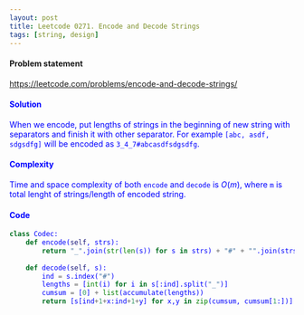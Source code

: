 ```yaml
---
layout: post
title: Leetcode 0271. Encode and Decode Strings
tags: [string, design]
---
```


#### Problem statement

<a href="https://leetcode.com/problems/encode-and-decode-strings/"> <font color = blue>https://leetcode.com/problems/encode-and-decode-strings/

#### Solution
When we encode, put lengths of strings in the beginning of new string with separators and finish it with other separator.  For example `[abc, asdf, sdgsdfg]` will be encoded as `3_4_7#abcasdfsdgsdfg`.

#### Complexity
Time and space complexity of both `encode` and `decode` is $O(m)$, where `m` is total lenght of strings/length of encoded string.

#### Code
```python
class Codec:
    def encode(self, strs):
        return "_".join(str(len(s)) for s in strs) + "#" + "".join(strs)
        
    def decode(self, s):
        ind = s.index("#")
        lengths = [int(i) for i in s[:ind].split("_")]
        cumsum = [0] + list(accumulate(lengths))
        return [s[ind+1+x:ind+1+y] for x,y in zip(cumsum, cumsum[1:])]
```
